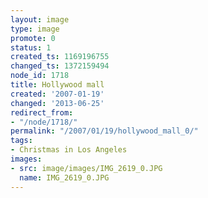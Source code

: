 ```yaml
---
layout: image
type: image
promote: 0
status: 1
created_ts: 1169196755
changed_ts: 1372159494
node_id: 1718
title: Hollywood mall
created: '2007-01-19'
changed: '2013-06-25'
redirect_from:
- "/node/1718/"
permalink: "/2007/01/19/hollywood_mall_0/"
tags:
- Christmas in Los Angeles
images:
- src: image/images/IMG_2619_0.JPG
  name: IMG_2619_0.JPG
---
```


